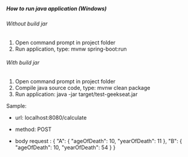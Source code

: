 ##### How to run java application (Windows)
###### Without build jar
1. Open command prompt in project folder 
2. Run application, type: mvnw spring-boot:run

###### With build jar
1. Open command prompt in project folder 
2. Compile java source code, type: mvnw clean package
3. Run application: java -jar target/test-geekseat.jar

Sample: 
- url: localhost:8080/calculate
- method: POST

- body request : 
{
    "A": {
        "ageOfDeath": 10,
        "yearOfDeath": 11
    },
    "B": {
        "ageOfDeath": 10,
        "yearOfDeath": 54
    }
}